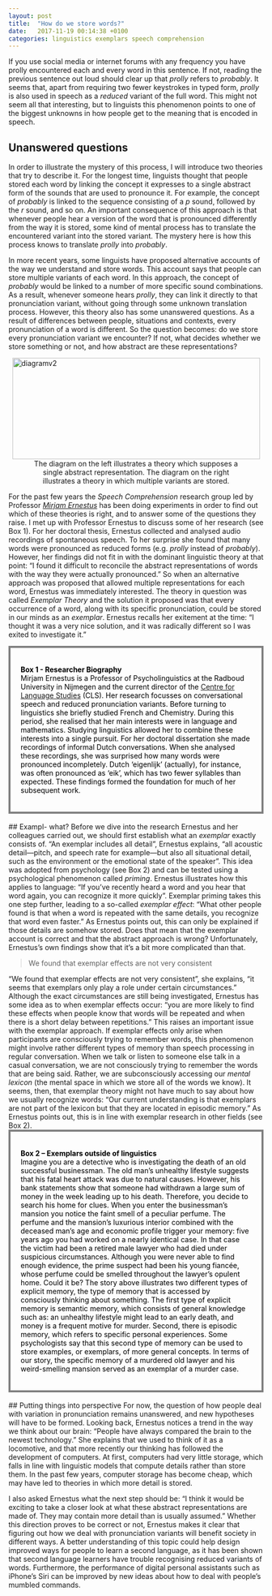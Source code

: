 ```yaml
---
layout: post
title:  "How do we store words?"
date:   2017-11-19 00:14:38 +0100
categories: linguistics exemplars speech comprehension
---
```

If you use social media or internet forums with any frequency you have prolly encountered each and every word in this sentence. If not, reading the previous sentence out loud should clear up that <em>prolly</em> refers to <em>probably</em>. It seems that, apart from requiring two fewer keystrokes in typed form, <em>prolly</em> is also used in speech as a <em>reduced</em> variant of the full word. This might not seem all that interesting, but to linguists this phenomenon points to one of the biggest unknowns in how people get to the meaning that is encoded in speech.

## Unanswered questions
In order to illustrate the mystery of this process, I will introduce two theories that try to describe it. For the longest time, linguists thought that people stored each word by linking the concept it expresses to a single abstract form of the sounds that are used to pronounce it. For example, the concept of <em>probably</em> is linked to the sequence consisting of a <em>p</em> sound, followed by the <em>r</em> sound, and so on. An important consequence of this approach is that whenever people hear a version of the word that is pronounced differently from the way it is stored, some kind of mental process has to translate the encountered variant into the stored variant. The mystery here is how this process knows to translate <em>prolly</em> into <em>probably</em>.

In more recent years, some linguists have proposed alternative accounts of the way we understand and store words. This account says that people can store multiple variants of each word. In this approach, the concept of <em>probably</em> would be linked to a number of more specific sound combinations. As a result, whenever someone hears <em>prolly</em>, they can link it directly to that pronunciation variant, without going through some unknown translation process. However, this theory also has some unanswered questions. As a result of differences between people, situations and contexts, every pronunciation of a word is different. So the question becomes: do we store every pronunciation variant we encounter? If not, what decides whether we store something or not, and how abstract are these representations?

<img style="display: block; margin-left: auto; margin-right: auto" src="https://valorisationb.files.wordpress.com/2017/06/diagramv21.png" alt="diagramv2" width="489" height="200" />
<div style="margin-left: auto; margin-right: auto; width: 30em; text-align: center">The diagram on the left illustrates a theory which supposes a single abstract representation. The diagram on the right illustrates a theory in which multiple variants are stored.</div>

For the past few years the <em>Speech Comprehension</em> research group led by Professor <em><a href="http://www.mirjamernestus.nl/Ernestus/Home.php">Mirjam Ernestus</a></em> has been doing experiments in order to find out which of these theories is right, and to answer some of the questions they raise. I met up with Professor Ernestus to discuss some of her research (see Box 1). For her doctoral thesis, Ernestus collected and analysed audio recordings of spontaneous speech. To her surprise she found that many words were pronounced as reduced forms (e.g. <em>prolly</em> instead of <em>probably</em>). However, her findings did not fit in with the dominant linguistic theory at that point: “I found it difficult to reconcile the abstract representations of words with the way they were actually pronounced.” So when an alternative approach was proposed that allowed multiple representations for each word, Ernestus was immediately interested. The theory in question was called <em>Exemplar Theory</em> and the solution it proposed was that every occurrence of a word, along with its specific pronunciation, could be stored in our minds as an <em>exemplar</em>. Ernestus recalls her exitement at the time: “I thought it was a very nice solution, and it was radically different so I was exited to investigate it.”
<div style="padding: 20px; color: #000000; border: 4px solid grey;">

<strong>Box 1 - Researcher Biography</strong>
<br>
Mirjam Ernestus is a Professor of Psycholinguistics at the Radboud University in Nijmegen and the current director of the <a href="http://www.ru.nl/cls/">Centre for Language Studies</a> (CLS). Her research focusses on conversational speech and reduced pronunciation variants.
Before turning to linguistics she briefly studied French and Chemistry. During this period, she realised that her main interests were in language and mathematics. Studying linguistics allowed her to combine these interests into a single pursuit.
For her doctoral dissertation she made recordings of informal Dutch conversations. When she analysed these recordings, she was surprised how many words were pronounced incompletely. Dutch ‘eigenlijk’ (actually), for instance, was often pronounced as ‘eik’, which has two fewer syllables than expected.
These findings formed the foundation for much of her subsequent work.

</div>
<br>
## Exampl- what?
Before we dive into the research Ernestus and her colleagues carried out, we should first establish what an <em>exemplar</em> exactly consists of. “An exemplar includes all detail”, Ernestus explains, “all acoustic detail—pitch, and speech rate for example—but also all situational detail, such as the environment or the emotional state of the speaker”. This idea was adopted from psychology (see Box 2) and can be tested using a psychological phenomenon called <em>priming</em>. Ernestus illustrates how this applies to language: “If you’ve recently heard a word and you hear that word again, you can recognize it more quickly”. Exemplar priming takes this one step further, leading to a so-called <em>exemplar effect</em>: “What other people found is that when a word is repeated with the same details, you recognize that word even faster.” As Ernestus points out, this can only be explained if those details are somehow stored. Does that mean that the exemplar account is correct and that the abstract approach is wrong? Unfortunately, Ernestus’s own findings show that it’s a bit more complicated than that.
<blockquote>We found that exemplar effects are not very consistent</blockquote>
“We found that exemplar effects are not very consistent”, she explains, “it seems that exemplars only play a role under certain circumstances.” Although the exact circumstances are still being investigated, Ernestus has some idea as to when exemplar effects occur: “you are more likely to find these effects when people know that words will be repeated and when there is a short delay between repetitions.” This raises an important issue with the exemplar approach. If exemplar effects only arise when participants are consciously trying to remember words, this phenomenon might involve rather different types of memory than speech processing in regular conversation. When we talk or listen to someone else talk in a casual conversation, we are not consciously trying to remember the words that are being said. Rather, we are subconsciously accessing our <em>mental lexicon</em> (the mental space in which we store all of the words we know). It seems, then, that exemplar theory might not have much to say about how we usually recognize words: “Our current understanding is that exemplars are not part of the lexicon but that they are located in episodic memory.” As Ernestus points out, this is in line with exemplar research in other fields (see Box 2).
<div style="padding: 20px; color: #000000; border: 4px solid grey;">

<strong>Box 2 – Exemplars outside of linguistics</strong>
<br>
Imagine you are a detective who is investigating the death of an old successful businessman. The old man’s unhealthy lifestyle suggests that his fatal heart attack was due to natural causes. However, his bank statements show that someone had withdrawn a large sum of money in the week leading up to his death. Therefore, you decide to search his home for clues. When you enter the businessman’s mansion you notice the faint smell of a peculiar perfume. The perfume and the mansion’s luxurious interior combined with the deceased man’s age and economic profile trigger your memory: five years ago you had worked on a nearly identical case. In that case the victim had been a retired male lawyer who had died under suspicious circumstances. Although you were never able to find enough evidence, the prime suspect had been his young fiancée, whose perfume could be smelled throughout the lawyer’s opulent home. Could it be?
The story above illustrates two different types of explicit memory, the type of memory that is accessed by consciously thinking about something. The first type of explicit memory is semantic memory, which consists of general knowledge such as: an unhealthy lifestyle might lead to an early death, and money is a frequent motive for murder. Second, there is episodic memory, which refers to specific personal experiences. Some psychologists say that this second type of memory can be used to store examples, or exemplars, of more general concepts. In terms of our story, the specific memory of a murdered old lawyer and his weird-smelling mansion served as an exemplar of a murder case.
</div>
<br>
## Putting things into perspective
For now, the question of how people deal with variation in pronunciation remains unanswered, and new hypotheses will have to be formed. Looking back, Ernestus notices a trend in the way we think about our brain: “People have always compared the brain to the newest technology.” She explains that we used to think of it as a locomotive, and that more recently our thinking has followed the development of computers. At first, computers had very little storage, which falls in line with linguistic models that compute details rather than store them. In the past few years, computer storage has become cheap, which may have led to theories in which more detail is stored.

I also asked Ernestus what the next step should be: “I think it would be exciting to take a closer look at what these abstract representations are made of. They may contain more detail than is usually assumed.” Whether this direction proves to be correct or not, Ernestus makes it clear that figuring out how we deal with pronunciation variants will benefit society in different ways. A better understanding of this topic could help design improved ways for people to learn a second language, as it has been shown that second language learners have trouble recognising reduced variants of words. Furthermore, the performance of digital personal assistants such as iPhone’s Siri can be improved by new ideas about how to deal with people’s mumbled commands.
